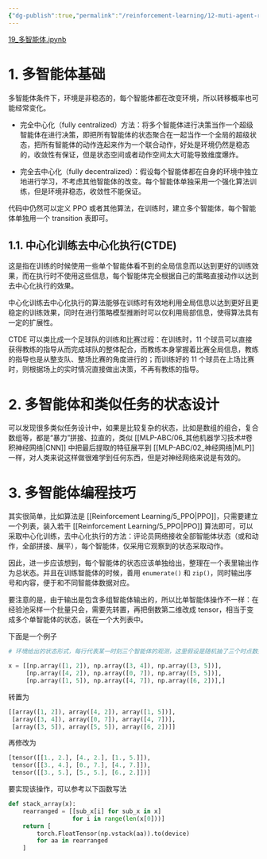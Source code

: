 ```yaml
---
{"dg-publish":true,"permalink":"/reinforcement-learning/12-muti-agent-rl/","dgPassFrontmatter":true,"created":"2023-10-20T15:22:25.590+08:00","updated":"2023-10-21T19:27:04.848+08:00"}
---
```


[19\_多智能体.ipynb](https://github.com/Aegis1863/ML_practice/blob/master/%E5%BC%BA%E5%8C%96%E5%AD%A6%E4%B9%A0%E7%AC%94%E8%AE%B0/19_%E5%A4%9A%E6%99%BA%E8%83%BD%E4%BD%93.ipynb)

# 1. 多智能体基础

多智能体条件下，环境是非稳态的，每个智能体都在改变环境，所以转移概率也可能经常变化。

* 完全中心化（fully centralized）方法：将多个智能体进行决策当作一个超级智能体在进行决策，即把所有智能体的状态聚合在一起当作一个全局的超级状态，把所有智能体的动作连起来作为一个联合动作，好处是环境仍然是稳态的，收敛性有保证，但是状态空间或者动作空间太大可能导致维度爆炸。

* 完全去中心化（fully decentralized）：假设每个智能体都在自身的环境中独立地进行学习，不考虑其他智能体的改变。每个智能体单独采用一个强化算法训练，但是环境非稳态，收敛性不能保证。

代码中仍然可以定义 PPO 或者其他算法，在训练时，建立多个智能体，每个智能体单独用一个 transition 表即可。

## 1.1. 中心化训练去中心化执行(CTDE)

这是指在训练的时候使用一些单个智能体看不到的全局信息而以达到更好的训练效果，而在执行时不使用这些信息，每个智能体完全根据自己的策略直接动作以达到去中心化执行的效果。

中心化训练去中心化执行的算法能够在训练时有效地利用全局信息以达到更好且更稳定的训练效果，同时在进行策略模型推断时可以仅利用局部信息，使得算法具有一定的扩展性。

CTDE 可以类比成一个足球队的训练和比赛过程：在训练时，11 个球员可以直接获得教练的指导从而完成球队的整体配合，而教练本身掌握着比赛全局信息，教练的指导也是从整支队、整场比赛的角度进行的；而训练好的 11 个球员在上场比赛时，则根据场上的实时情况直接做出决策，不再有教练的指导。

# 2. 多智能体和类似任务的状态设计

可以发现很多类似任务设计中，如果是比较复杂的状态，比如是数组的组合，复合数组等，都是“暴力”拼接、拉直的，类似 [[MLP-ABC/06_其他机器学习技术#卷积神经网络\|CNN]] 中把最后提取的特征展平到 [[MLP-ABC/02_神经网络\|MLP]] 一样，对人类来说这样做很难学到任何东西，但是对神经网络来说是有效的。

# 3. 多智能体编程技巧

其实很简单，比如算法是 [[Reinforcement Learning/5_PPO\|PPO]]，只需要建立一个列表，装入若干 [[Reinforcement Learning/5_PPO\|PPO]] 算法即可，可以采取中心化训练，去中心化执行的方法：评论员网络接收全部智能体状态（或和动作，全部拼接、展平），每个智能体，仅采用它观察到的状态采取动作。

因此，进一步应该想到，每个智能体的状态应该单独给出，整理在一个表里输出作为总状态。并且在训练智能体的时候，善用 `enumerate()` 和 `zip()`，同时输出序号和内容，便于和不同智能体数据对应。

要注意的是，由于输出是包含多组智能体输出的，所以比单智能体操作不一样：在经验池采样一个批量只会，需要先转置，再把倒数第二维改成 tensor，相当于变成多个单智能体的状态，装在一个大列表中。

下面是一个例子

```python
# 环境给出的状态形式，每行代表某一时刻三个智能体的观测，这里假设是随机抽了三个时点数据作为一个批量，这三个时点对应三行

x = [[np.array([1, 2]), np.array([3, 4]), np.array([3, 5])],
     [np.array([4, 2]), np.array([0, 7]), np.array([5, 5])],
     [np.array([1, 5]), np.array([4, 7]), np.array([6, 2])],]
```

转置为

```python
[[array([1, 2]), array([4, 2]), array([1, 5])], 
 [array([3, 4]), array([0, 7]), array([4, 7])], 
 [array([3, 5]), array([5, 5]), array([6, 2])]]
```

再修改为

```python
[tensor([[1., 2.], [4., 2.], [1., 5.]]), 
 tensor([[3., 4.], [0., 7.], [4., 7.]]), 
 tensor([[3., 5.], [5., 5.], [6., 2.]])]
```

要实现该操作，可以参考以下函数写法

```python
def stack_array(x):
	rearranged = [[sub_x[i] for sub_x in x]
				  for i in range(len(x[0]))]
	return [
		torch.FloatTensor(np.vstack(aa)).to(device)
		for aa in rearranged
	]
```

